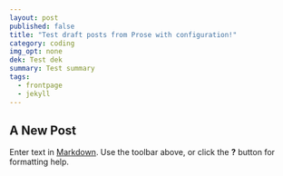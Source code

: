 ```yaml
---
layout: post
published: false
title: "Test draft posts from Prose with configuration!"
category: coding
img_opt: none
dek: Test dek
summary: Test summary
tags: 
  - frontpage
  - jekyll
---
```


## A New Post

Enter text in [Markdown](http://daringfireball.net/projects/markdown/). Use the toolbar above, or click the **?** button for formatting help.


